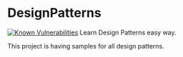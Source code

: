 # DesignPatterns
[![Known Vulnerabilities](https://snyk.io/test/github/mandheer/learnjava/badge.svg)](https://snyk.io/test/github/mandheer/learnjava)
Learn Design Patterns easy way.

This project is having samples for all design patterns.
